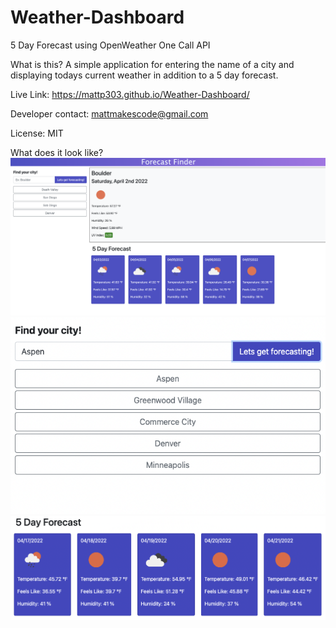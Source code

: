 # Weather-Dashboard
5 Day Forecast using OpenWeather One Call API

What is this?
A simple application for entering the name of a city and displaying todays current weather in addition to a 5 day forecast.

Live Link: https://mattp303.github.io/Weather-Dashboard/

Developer contact: mattmakescode@gmail.com

License: MIT

What does it look like?
![Screenshot](./screenshot.png)
![Screenshot](./weather5day.png)
![Screenshot](./weatherSearch.png)
